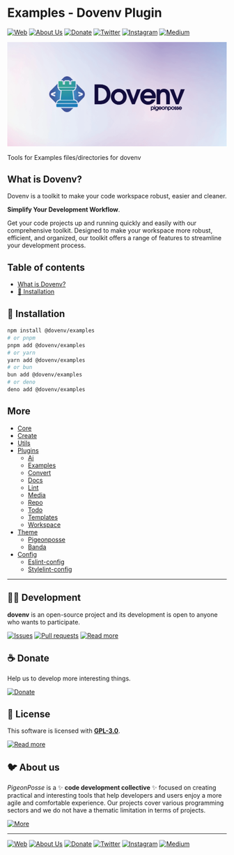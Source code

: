 # Examples - Dovenv Plugin

[![Web](https://img.shields.io/badge/Web-grey?style=for-the-badge&logoColor=white)](https://pigeonposse.com)
[![About Us](https://img.shields.io/badge/About%20Us-grey?style=for-the-badge&logoColor=white)](https://pigeonposse.com?popup=about)
[![Donate](https://img.shields.io/badge/Donate-pink?style=for-the-badge&logoColor=white)](https://pigeonposse.com/?popup=donate)
[![Twitter](https://img.shields.io/badge/Twitter-black?style=for-the-badge&logoColor=white&logo=twitter)](https://twitter.com/pigeonposse_)
[![Instagram](https://img.shields.io/badge/Instagram-black?style=for-the-badge&logoColor=white&logo=instagram)](https://www.instagram.com/pigeon.posse/)
[![Medium](https://img.shields.io/badge/Medium-black?style=for-the-badge&logoColor=white&logo=medium)](https://medium.com/@pigeonposse)

[![BANNER](https://raw.githubusercontent.com/pigeonposse/dovenv/refs/heads/main/docs/public/banner.png)](https://www.npmjs.com/package/@dovenv/core)

Tools for Examples files/directories for dovenv

## What is Dovenv?

Dovenv is a toolkit to make your code workspace robust, easier and cleaner.

**Simplify Your Development Workflow**.

Get your code projects up and running quickly and easily with our comprehensive toolkit. Designed to make your workspace more robust, efficient, and organized, our toolkit offers a range of features to streamline your development process.

## Table of contents

- [What is Dovenv?](#what-is-dovenv)
- [🔑 Installation](#-installation)


## 🔑 Installation

```bash
npm install @dovenv/examples
# or pnpm
pnpm add @dovenv/examples
# or yarn
yarn add @dovenv/examples
# or bun
bun add @dovenv/examples
# or deno
deno add @dovenv/examples
```

## More

- [Core](https://dovenv.pigeonposse.com/guide/core)
- [Create](https://dovenv.pigeonposse.com/guide/create)
- [Utils](https://dovenv.pigeonposse.com/guide/utils)
- [Plugins](https://dovenv.pigeonposse.com/guide/plugin)
  - [Ai](https://dovenv.pigeonposse.com/guide/plugin/ai)
  - [Examples](https://dovenv.pigeonposse.com/guide/plugin/examples)
  - [Convert](https://dovenv.pigeonposse.com/guide/plugin/convert)
  - [Docs](https://dovenv.pigeonposse.com/guide/plugin/docs)
  - [Lint](https://dovenv.pigeonposse.com/guide/plugin/lint)
  - [Media](https://dovenv.pigeonposse.com/guide/plugin/media)
  - [Repo](https://dovenv.pigeonposse.com/guide/plugin/repo)
  - [Todo](https://dovenv.pigeonposse.com/guide/plugin/todo)
  - [Templates](https://dovenv.pigeonposse.com/guide/plugin/templates)
  - [Workspace](https://dovenv.pigeonposse.com/guide/plugin/workspace)
- [Theme](https://dovenv.pigeonposse.com/guide/theme)
  - [Pigeonposse](https://dovenv.pigeonposse.com/guide/theme/pigeonposse)
  - [Banda](https://dovenv.pigeonposse.com/guide/theme/banda)
- [Config](https://dovenv.pigeonposse.com/guide/config)
  - [Eslint-config](https://dovenv.pigeonposse.com/guide/config/eslint-config)
  - [Stylelint-config](https://dovenv.pigeonposse.com/guide/config/stylelint-config)


---


## 👨‍💻 Development

__dovenv__ is an open-source project and its development is open to anyone who wants to participate.

[![Issues](https://img.shields.io/badge/Issues-grey?style=for-the-badge)](https://github.com/pigeonposse/dovenv/issues)
[![Pull requests](https://img.shields.io/badge/Pulls-grey?style=for-the-badge)](https://github.com/pigeonposse/dovenv/pulls)
[![Read more](https://img.shields.io/badge/Read%20more-grey?style=for-the-badge)](https://dovenv.pigeonposse.com)

## ☕ Donate

Help us to develop more interesting things.

[![Donate](https://img.shields.io/badge/Donate-grey?style=for-the-badge)](https://pigeonposse.com/?popup=donate)

## 📜 License

This software is licensed with __[GPL-3.0](https://github.com/pigeonposse/dovenv/blob/main/LICENSE)__.

[![Read more](https://img.shields.io/badge/Read-more-grey?style=for-the-badge)](https://github.com/pigeonposse/dovenv/blob/main/LICENSE)

## 🐦 About us

*PigeonPosse* is a ✨ __code development collective__ ✨ focused on creating practical and interesting tools that help developers and users enjoy a more agile and comfortable experience. Our projects cover various programming sectors and we do not have a thematic limitation in terms of projects.

[![More](https://img.shields.io/badge/Read-more-grey?style=for-the-badge)](https://github.com/pigeonposse)

---

[![Web](https://img.shields.io/badge/Web-grey?style=for-the-badge&logoColor=white)](https://pigeonposse.com)
[![About Us](https://img.shields.io/badge/About%20Us-grey?style=for-the-badge&logoColor=white)](https://pigeonposse.com?popup=about)
[![Donate](https://img.shields.io/badge/Donate-pink?style=for-the-badge&logoColor=white)](https://pigeonposse.com/?popup=donate)
[![Twitter](https://img.shields.io/badge/Twitter-black?style=for-the-badge&logoColor=white&logo=twitter)](https://twitter.com/pigeonposse_)
[![Instagram](https://img.shields.io/badge/Instagram-black?style=for-the-badge&logoColor=white&logo=instagram)](https://www.instagram.com/pigeon.posse/)
[![Medium](https://img.shields.io/badge/Medium-black?style=for-the-badge&logoColor=white&logo=medium)](https://medium.com/@pigeonposse)

<!--

██████╗ ██╗ ██████╗ ███████╗ ██████╗ ███╗   ██╗██████╗  ██████╗ ███████╗███████╗███████╗
██╔══██╗██║██╔════╝ ██╔════╝██╔═══██╗████╗  ██║██╔══██╗██╔═══██╗██╔════╝██╔════╝██╔════╝
██████╔╝██║██║  ███╗█████╗  ██║   ██║██╔██╗ ██║██████╔╝██║   ██║███████╗███████╗█████╗  
██╔═══╝ ██║██║   ██║██╔══╝  ██║   ██║██║╚██╗██║██╔═══╝ ██║   ██║╚════██║╚════██║██╔══╝  
██║     ██║╚██████╔╝███████╗╚██████╔╝██║ ╚████║██║     ╚██████╔╝███████║███████║███████╗
╚═╝     ╚═╝ ╚═════╝ ╚══════╝ ╚═════╝ ╚═╝  ╚═══╝╚═╝      ╚═════╝ ╚══════╝╚══════╝╚══════╝
                                                                                        
                                                                                        
                                                                                        
█████╗█████╗█████╗█████╗█████╗█████╗█████╗                                              
╚════╝╚════╝╚════╝╚════╝╚════╝╚════╝╚════╝                                              
                                                                                        
                                                                                        
                                                                                        
██████╗  ██████╗ ██╗   ██╗███████╗███╗   ██╗██╗   ██╗                                   
██╔══██╗██╔═══██╗██║   ██║██╔════╝████╗  ██║██║   ██║                                   
██║  ██║██║   ██║██║   ██║█████╗  ██╔██╗ ██║██║   ██║                                   
██║  ██║██║   ██║╚██╗ ██╔╝██╔══╝  ██║╚██╗██║╚██╗ ██╔╝                                   
██████╔╝╚██████╔╝ ╚████╔╝ ███████╗██║ ╚████║ ╚████╔╝                                    
╚═════╝  ╚═════╝   ╚═══╝  ╚══════╝╚═╝  ╚═══╝  ╚═══╝                                     
                                                                                        

-->

